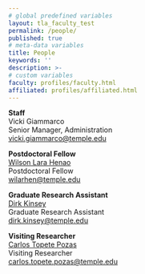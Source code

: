 ```yaml
---
# global predefined variables
layout: tla_faculty_test
permalink: /people/
published: true
# meta-data variables
title: People
keywords: ''
description: >-
# custom variables
faculty: profiles/faculty.html
affiliated: profiles/affiliated.html
---
```

**Staff**<br>
Vicki Giammarco<br>
Senior Manager, Administration<br>
[vicki.giammarco@temple.edu](mailto:vicki.giammarco@temple.edu)<br>

**Postdoctoral Fellow**<br>
[Wilson Lara Henao](https://liberalarts.temple.edu/academics/faculty/lara-henao-wilson)<br>
Postdoctoral Fellow<br>
[wilarhen@temple.edu](mailto:wilarhen@temple.edu)<br>

**Graduate Research Assistant**<br>
[Dirk Kinsey](https://liberalarts.temple.edu/academics/departments/geography-and-urban-studies/kinsey-dirk?action)<br>
Graduate Research Assistant<br>
[dirk.kinsey@temple.edu](mailto:dirk.kinsey@temple.edu)<br>

**Visiting Researcher**<br>
[Carlos Topete Pozas](https://liberalarts.temple.edu/academics/faculty/topete-pozas-carlos)<br>
Visiting Researcher<br>
[carlos.topete.pozas@temple.edu](carlos.topete.pozas@temple.edu)<br>
